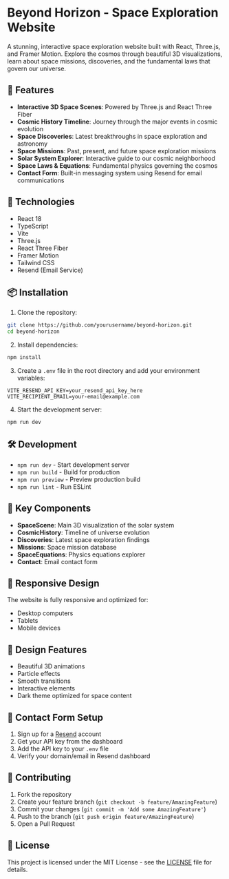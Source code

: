 # Beyond Horizon - Space Exploration Website

A stunning, interactive space exploration website built with React, Three.js, and Framer Motion. Explore the cosmos through beautiful 3D visualizations, learn about space missions, discoveries, and the fundamental laws that govern our universe.

## 🌌 Features

- **Interactive 3D Space Scenes**: Powered by Three.js and React Three Fiber
- **Cosmic History Timeline**: Journey through the major events in cosmic evolution
- **Space Discoveries**: Latest breakthroughs in space exploration and astronomy
- **Space Missions**: Past, present, and future space exploration missions
- **Solar System Explorer**: Interactive guide to our cosmic neighborhood
- **Space Laws & Equations**: Fundamental physics governing the cosmos
- **Contact Form**: Built-in messaging system using Resend for email communications

## 🚀 Technologies

- React 18
- TypeScript
- Vite
- Three.js
- React Three Fiber
- Framer Motion
- Tailwind CSS
- Resend (Email Service)

## 📦 Installation

1. Clone the repository:
```bash
git clone https://github.com/yourusername/beyond-horizon.git
cd beyond-horizon
```

2. Install dependencies:
```bash
npm install
```

3. Create a `.env` file in the root directory and add your environment variables:
```env
VITE_RESEND_API_KEY=your_resend_api_key_here
VITE_RECIPIENT_EMAIL=your-email@example.com
```

4. Start the development server:
```bash
npm run dev
```

## 🛠️ Development

- `npm run dev` - Start development server
- `npm run build` - Build for production
- `npm run preview` - Preview production build
- `npm run lint` - Run ESLint

## 🌟 Key Components

- **SpaceScene**: Main 3D visualization of the solar system
- **CosmicHistory**: Timeline of universe evolution
- **Discoveries**: Latest space exploration findings
- **Missions**: Space mission database
- **SpaceEquations**: Physics equations explorer
- **Contact**: Email contact form

## 📱 Responsive Design

The website is fully responsive and optimized for:
- Desktop computers
- Tablets
- Mobile devices

## 🎨 Design Features

- Beautiful 3D animations
- Particle effects
- Smooth transitions
- Interactive elements
- Dark theme optimized for space content

## 📧 Contact Form Setup

1. Sign up for a [Resend](https://resend.com) account
2. Get your API key from the dashboard
3. Add the API key to your `.env` file
4. Verify your domain/email in Resend dashboard

## 🤝 Contributing

1. Fork the repository
2. Create your feature branch (`git checkout -b feature/AmazingFeature`)
3. Commit your changes (`git commit -m 'Add some AmazingFeature'`)
4. Push to the branch (`git push origin feature/AmazingFeature`)
5. Open a Pull Request

## 📄 License

This project is licensed under the MIT License - see the [LICENSE](LICENSE) file for details.
